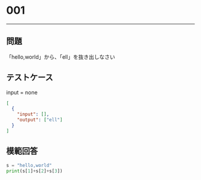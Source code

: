 # 001

---

## 問題

「hello,world」から、「ell」を抜き出しなさい

## テストケース

input = none

```json
[
  {
    "input": [],
    "output": ["ell"]
  }
]
```

## 模範回答

```python
s = "hello,world"
print(s[1]+s[2]+s[3])
```
